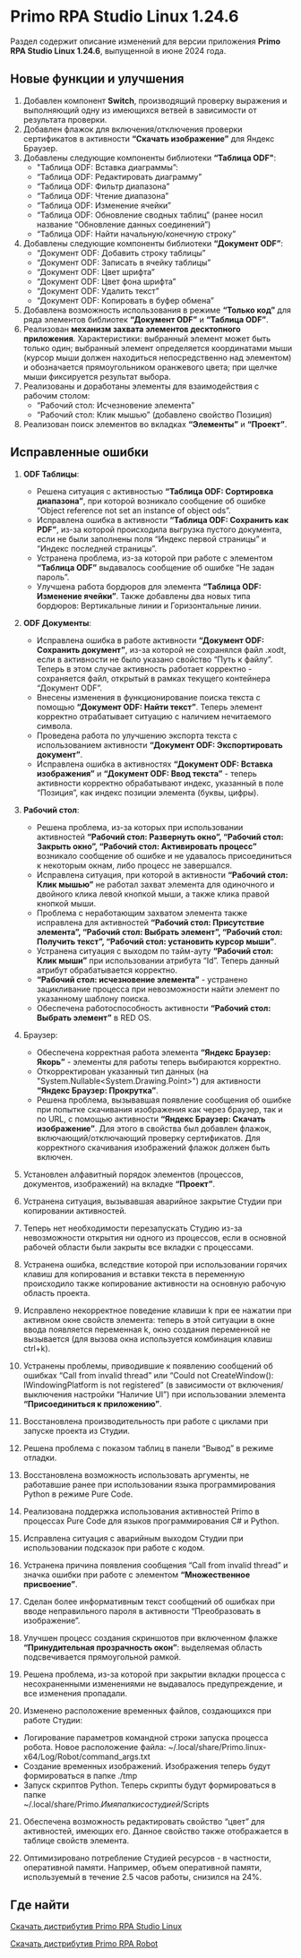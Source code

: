 # Primo RPA Studio Linux 1.24.6

Раздел содержит описание изменений для версии приложения **Primo RPA Studio Linux 1.24.6**, выпущенной в июне 2024 года. 


## Новые функции и улучшения
1. Добавлен компонент **Switch**, производящий проверку выражения и выполняющий одну из имеющихся ветвей в зависимости от результата проверки.
2. Добавлен флажок для включения/отключения проверки сертификатов в активности **“Скачать изображение”** для Яндекс Браузер.
3. Добавлены следующие компоненты библиотеки **“Таблица ODF"**:
   * "Таблица ODF: Вставка диаграммы”:
   * “Таблица ODF: Редактировать диаграмму”
   * “Таблица ODF: Фильтр диапазона”
   * “Таблица ODF: Чтение диапазона”
   * “Таблица ODF: Изменение ячейки”
   * “Таблица ODF: Обновление сводных таблиц” (ранее носил название “Обновление данных соединений”)
   * “Таблица ODF: Найти начальную/конечную строку”
4. Добавлены следующие компоненты библиотеки **“Документ ODF”**: 
   * “Документ ODF: Добавить строку таблицы”
   * “Документ ODF: Записать в ячейку таблицы”
   * “Документ ODF: Цвет шрифта”
   * “Документ ODF: Цвет фона шрифта”
   * “Документ ODF: Удалить текст”
   * “Документ ODF: Копировать в буфер обмена”
5. Добавлена возможность использования в режиме **“Только код”** для ряда элементов библиотек **“Документ ODF”** и **“Таблица ODF”**.
6. Реализован **механизм захвата элементов десктопного приложения**. Характеристики: выбранный элемент может быть только один; выбранный элемент определяется координатами мыши (курсор мыши должен находиться непосредственно над элементом) и обозначается прямоугольником оранжевого цвета; при щелчке мыши фиксируется результат выбора.
7. Реализованы и доработаны элементы для взаимодействия с рабочим столом:
   * “Рабочий стол: Исчезновение элемента”
   * “Рабочий стол: Клик мышью” (добавлено свойство Позиция)
8. Реализован поиск элементов во вкладках **“Элементы”** и **“Проект”**.


## Исправленные ошибки 

1. **ODF Таблицы**:
   * Решена ситуация с активностью **“Таблица ODF: Сортировка диапазона”**, при которой возникало сообщение об ошибке “Object reference not set an instance of object ods”.
   * Исправлена ошибка в активности **“Таблица ODF: Сохранить как PDF”**, из-за которой происходила выгрузка пустого документа, если не были заполнены поля “Индекс первой страницы” и “Индекс последней страницы”. 
   * Устранена проблема, из-за которой при работе с элементом **“Таблица ODF”** выдавалось сообщение об ошибке “Не задан пароль”.  
   * Улучшена работа бордюров для элемента **“Таблица ODF: Изменение ячейки”**. Также добавлены два новых типа бордюров: Вертикальные линии и Горизонтальные линии.

2. **ODF Документы**: 
   * Исправлена ошибка в работе активности **“Документ ODF: Сохранить документ”**, из-за которой не сохранялся файл .xodt, если в активности не было указано свойство “Путь к файлу”. Теперь в этом случае активность работает корректно - сохраняется файл, открытый в рамках текущего контейнера “Документ ODF”.
   * Внесены изменения в функционирование поиска текста с помощью **“Документ ODF: Найти текст”**. Теперь элемент корректно отрабатывает ситуацию с наличием нечитаемого символа.
   * Проведена работа по улучшению экспорта текста с использованием активности **“Документ ODF: Экспортировать документ”**.
   * Исправлена ошибка в активностях **“Документ ODF: Вставка изображения”** и **“Документ ODF: Ввод текста”** - теперь активности корректно обрабатывают индекс, указанный в поле “Позиция”, как индекс позиции элемента (буквы, цифры). 

3. **Рабочий стол**: 
   * Решена проблема, из-за которых при использовании активностей **“Рабочий стол: Развернуть окно”, “Рабочий стол: Закрыть окно”, “Рабочий стол: Активировать процесс”** возникало сообщение об ошибке и не удавалось присоединиться к некоторым окнам, либо процесс не завершался. 
   * Исправлена ситуация, при которой в активности **“Рабочий стол: Клик мышью”** не работал захват элемента для одиночного и двойного клика левой кнопкой мыши, а также клика правой кнопкой мыши. 
   * Проблема с неработающим захватом элемента также исправлена для активностей **“Рабочий стол: Присутствие элемента”, “Рабочий стол: Выбрать элемент”, “Рабочий стол: Получить текст”, “Рабочий стол: установить курсор мыши”**.
   * Устранена ситуация с выходом по тайм-ауту **“Рабочий стол: Клик мыши”** при использовании атрибута “Id”. Теперь данный атрибут обрабатывается корректно.  
   * **“Рабочий стол: исчезновение элемента”** - устранено зацикливание процесса при невозможности найти элемент по указанному шаблону поиска. 
   * Обеспечена работоспособность активности **“Рабочий стол: Выбрать элемент”** в RED OS.

4. Браузер: 
   * Обеспечена корректная работа элемента **“Яндекс Браузер: Якорь”** - элементы для работы теперь выбираются корректно. 
   * Откорректирован указанный тип данных (на "System.Nullable<System.Drawing.Point>") для активности **“Яндекс Браузер: Прокрутка”**. 
   * Решена проблема, вызывавшая появление сообщения об ошибке при попытке скачивания изображения как через браузер, так и по URL, с помощью активности **“Яндекс Браузер: Скачать изображение”**. Для этого в свойства был добавлен флажок, включающий/отключающий проверку сертификатов. Для корректного скачивания изображений флажок должен быть включен.

5. Установлен алфавитный порядок элементов (процессов, документов, изображений) на вкладке **“Проект”**.

6. Устранена ситуация, вызывавшая аварийное закрытие Студии при копировании активностей.

7. Теперь нет необходимости перезапускать Студию из-за невозможности открытия ни одного из процессов, если в основной рабочей области были закрыты все вкладки с процессами.

8. Устранена ошибка, вследствие которой при использовании горячих клавиш для копирования и вставки текста в переменную происходило также копирование активности на основную рабочую область проекта.

9. Исправлено некорректное поведение клавиши k при ее нажатии при активном окне свойств элемента: теперь в этой ситуации в окне ввода появляется переменная k, окно создания переменной не вызывается (для вызова окна используется комбинация клавиш ctrl+k).

10. Устранены проблемы, приводившие к появлению сообщений об ошибках “Call from invalid thread” или “Could not CreateWindow(): IWindowingPlatform is not registered” (в зависимости от включения/выключения настройки “Наличие UI”) при использовании элемента **“Присоединиться к приложению”**.

11. Восстановлена производительность при работе с циклами при запуске проекта из Студии.

12. Решена проблема с показом таблиц в панели “Вывод” в режиме отладки.

13. Восстановлена возможность использовать аргументы, не работавшие ранее при использовании языка программирования Python в режиме Pure Code.

14. Реализована поддержка использования активностей Primo в процессах Pure Code для языков программирования C# и Python.

15. Исправлена ситуация с аварийным выходом Студии при использовании подсказок при работе с кодом.

16. Устранена причина появления сообщения “Call from invalid thread” и значка ошибки при работе с элементом **“Множественное присвоение”**.

17. Сделан более информативным текст сообщений об ошибках при вводе неправильного пароля в активности “Преобразовать в изображение”. 

18. Улучшен процесс создания скриншотов при включенном флажке **“Принудительная прозрачность окон”**: выделяемая область подсвечивается прямоугольной рамкой.

19. Решена проблема, из-за которой при закрытии вкладки процесса с несохраненными изменениями не выдавалось предупреждение, и все изменения пропадали.

20. Изменено расположение временных файлов, создающихся при работе Студии:
- Логирование параметров командной строки запуска процесса робота.
Новое расположение файла: ~/.local/share/Primo.linux-x64/Log/Robot/command_args.txt
- Создание временных изображений. Изображения теперь будут формироваться в папке ./tmp
- Запуск скриптов Python. Теперь скрипты будут формироваться в папке  
   ~/.local/share/Primo.${Имя папки со студией}$/Scripts

21. Обеспечена возможность редактировать свойство “цвет” для активностей, имеющих его. Данное свойство также отображается в таблице свойств элемента.

22. Оптимизировано потребление Студией ресурсов - в частности, оперативной памяти. Например, объем оперативной памяти, используемый в течение 2.5 часов работы,  снизился на 24%. 

## Где найти 

[Скачать дистрибутив Primo RPA Studio Linux](http://disk3.primo-rpa.ru/index.php/s/t9BHBjR6PP06Yax?path=%2FRelease%2FStudio%2FLinux)

[Скачать дистрибутив Primo RPA Robot](http://disk3.primo-rpa.ru/index.php/s/t9BHBjR6PP06Yax?path=%2FRelease%2FRobot%2FLinux)
